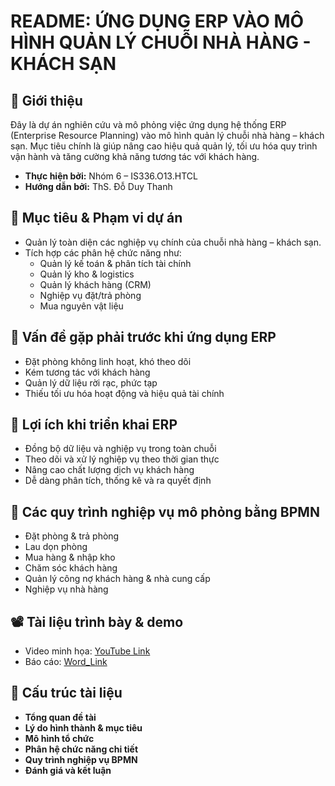 
# README: ỨNG DỤNG ERP VÀO MÔ HÌNH QUẢN LÝ CHUỖI NHÀ HÀNG - KHÁCH SẠN

## 📌 Giới thiệu
Đây là dự án nghiên cứu và mô phỏng việc ứng dụng hệ thống ERP (Enterprise Resource Planning) vào mô hình quản lý chuỗi nhà hàng – khách sạn. Mục tiêu chính là giúp nâng cao hiệu quả quản lý, tối ưu hóa quy trình vận hành và tăng cường khả năng tương tác với khách hàng.

- **Thực hiện bởi:** Nhóm 6 – IS336.O13.HTCL  
- **Hướng dẫn bởi:** ThS. Đỗ Duy Thanh

## 🎯 Mục tiêu & Phạm vi dự án
- Quản lý toàn diện các nghiệp vụ chính của chuỗi nhà hàng – khách sạn.
- Tích hợp các phân hệ chức năng như:
  - Quản lý kế toán & phân tích tài chính
  - Quản lý kho & logistics
  - Quản lý khách hàng (CRM)
  - Nghiệp vụ đặt/trả phòng
  - Mua nguyên vật liệu

## 📍 Vấn đề gặp phải trước khi ứng dụng ERP
- Đặt phòng không linh hoạt, khó theo dõi
- Kém tương tác với khách hàng
- Quản lý dữ liệu rời rạc, phức tạp
- Thiếu tối ưu hóa hoạt động và hiệu quả tài chính

## 🚀 Lợi ích khi triển khai ERP
- Đồng bộ dữ liệu và nghiệp vụ trong toàn chuỗi
- Theo dõi và xử lý nghiệp vụ theo thời gian thực
- Nâng cao chất lượng dịch vụ khách hàng
- Dễ dàng phân tích, thống kê và ra quyết định

## 🔁 Các quy trình nghiệp vụ mô phỏng bằng BPMN
- Đặt phòng & trả phòng
- Lau dọn phòng
- Mua hàng & nhập kho
- Chăm sóc khách hàng
- Quản lý công nợ khách hàng & nhà cung cấp
- Nghiệp vụ nhà hàng

## 📽️ Tài liệu trình bày & demo
- Video minh họa: [YouTube Link](https://www.youtube.com/watch?v=Ufe44irxCsk)
- Báo cáo: [Word_Link](https://drive.google.com/file/d/10mNxEYkefTIDPtlKttt2rKUEJbg8S6Rf/view?usp=sharing)
## 📂 Cấu trúc tài liệu
- **Tổng quan đề tài**
- **Lý do hình thành & mục tiêu**
- **Mô hình tổ chức**
- **Phân hệ chức năng chi tiết**
- **Quy trình nghiệp vụ BPMN**
- **Đánh giá và kết luận**
